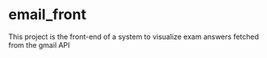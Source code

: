 # email_front

This project is the front-end of a system to visualize exam answers fetched from the gmail API
